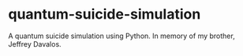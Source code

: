 # quantum-suicide-simulation
A quantum suicide simulation using Python. In memory of my brother, Jeffrey Davalos.
